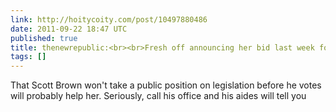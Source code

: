 ```yaml
---
link: http://hoitycoity.com/post/10497880486
date: 2011-09-22 18:47 UTC
published: true
title: thenewrepublic:<br><br>Fresh off announcing her bid last week for the...
tags: []
---
```


That Scott Brown won't take a public position on legislation before he votes will probably help her. Seriously, call his office and his aides will tell you
